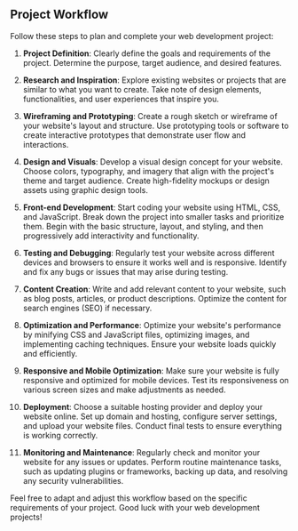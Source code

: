 ## Project Workflow

Follow these steps to plan and complete your web development project:

1. **Project Definition**: Clearly define the goals and requirements of the project. Determine the purpose, target audience, and desired features.

2. **Research and Inspiration**: Explore existing websites or projects that are similar to what you want to create. Take note of design elements, functionalities, and user experiences that inspire you.

3. **Wireframing and Prototyping**: Create a rough sketch or wireframe of your website's layout and structure. Use prototyping tools or software to create interactive prototypes that demonstrate user flow and interactions.

4. **Design and Visuals**: Develop a visual design concept for your website. Choose colors, typography, and imagery that align with the project's theme and target audience. Create high-fidelity mockups or design assets using graphic design tools.

5. **Front-end Development**: Start coding your website using HTML, CSS, and JavaScript. Break down the project into smaller tasks and prioritize them. Begin with the basic structure, layout, and styling, and then progressively add interactivity and functionality.

6. **Testing and Debugging**: Regularly test your website across different devices and browsers to ensure it works well and is responsive. Identify and fix any bugs or issues that may arise during testing.

7. **Content Creation**: Write and add relevant content to your website, such as blog posts, articles, or product descriptions. Optimize the content for search engines (SEO) if necessary.

8. **Optimization and Performance**: Optimize your website's performance by minifying CSS and JavaScript files, optimizing images, and implementing caching techniques. Ensure your website loads quickly and efficiently.

9. **Responsive and Mobile Optimization**: Make sure your website is fully responsive and optimized for mobile devices. Test its responsiveness on various screen sizes and make adjustments as needed.

10. **Deployment**: Choose a suitable hosting provider and deploy your website online. Set up domain and hosting, configure server settings, and upload your website files. Conduct final tests to ensure everything is working correctly.

11. **Monitoring and Maintenance**: Regularly check and monitor your website for any issues or updates. Perform routine maintenance tasks, such as updating plugins or frameworks, backing up data, and resolving any security vulnerabilities.

Feel free to adapt and adjust this workflow based on the specific requirements of your project. Good luck with your web development projects!
